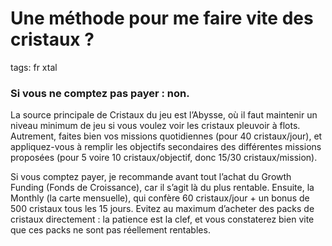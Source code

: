 # Une méthode pour me faire vite des cristaux ?
tags: fr xtal

### Si vous ne comptez pas payer : non.

La source principale de Cristaux du jeu est l’Abysse, où il faut maintenir un niveau minimum de jeu si vous voulez voir les cristaux pleuvoir à flots. Autrement, faites bien vos missions quotidiennes (pour 40 cristaux/jour), et appliquez-vous à remplir les objectifs secondaires des différentes missions proposées (pour 5 voire 10 cristaux/objectif, donc 15/30 cristaux/mission).

Si vous comptez payer, je recommande avant tout l’achat du Growth Funding (Fonds de Croissance), car il s’agit là du plus rentable. Ensuite, la Monthly (la carte mensuelle), qui confère 60 cristaux/jour + un bonus de 500 cristaux tous les 15 jours. Evitez au maximum d’acheter des packs de cristaux directement : la patience est la clef, et vous constaterez bien vite que ces packs ne sont pas réellement rentables.